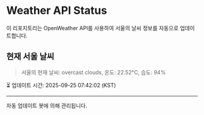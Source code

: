 
# Weather API Status

이 리포지토리는 OpenWeather API를 사용하여 서울의 날씨 정보를 자동으로 업데이트합니다.

## 현재 서울 날씨
> 서울의 현재 날씨: overcast clouds, 온도: 22.52°C, 습도: 94%

⏳ 업데이트 시간: 2025-09-25 07:42:02 (KST)

---
자동 업데이트 봇에 의해 관리됩니다.
